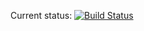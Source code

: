 Current status: [![Build Status](https://travis-ci.org/Magent228/chessviz.svg?branch=master)](https://travis-ci.org/Magent228/chessviz)
